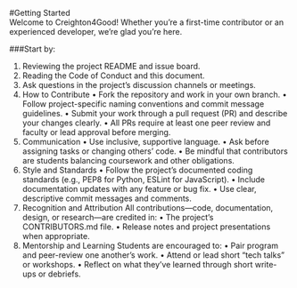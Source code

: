 #Getting Started  
Welcome to Creighton4Good! Whether you’re a first-time contributor or an experienced developer, we’re glad you’re here.

###Start by:
1.	Reviewing the project README and issue board.
2.	Reading the Code of Conduct and this document.
3.	Ask questions in the project’s discussion channels or meetings.
2. How to Contribute
•	Fork the repository and work in your own branch.
•	Follow project-specific naming conventions and commit message guidelines.
•	Submit your work through a pull request (PR) and describe your changes clearly.
•	All PRs require at least one peer review and faculty or lead approval before merging.
3. Communication
•	Use inclusive, supportive language.
•	Ask before assigning tasks or changing others’ code.
•	Be mindful that contributors are students balancing coursework and other obligations.
4. Style and Standards
•	Follow the project’s documented coding standards (e.g., PEP8 for Python, ESLint for JavaScript).
•	Include documentation updates with any feature or bug fix.
•	Use clear, descriptive commit messages and comments.
5. Recognition and Attribution
All contributions—code, documentation, design, or research—are credited in:
•	The project’s CONTRIBUTORS.md file.
•	Release notes and project presentations when appropriate.
6. Mentorship and Learning
Students are encouraged to:
•	Pair program and peer-review one another’s work.
•	Attend or lead short “tech talks” or workshops.
•	Reflect on what they’ve learned through short write-ups or debriefs.
